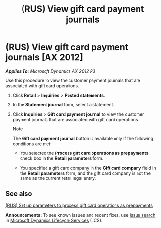 ﻿---
title: (RUS) View gift card payment journals
TOCTitle: (RUS) View gift card payment journals
ms:assetid: b0a95621-a61b-4133-b4f2-4ac6a7c8e2a1
ms:mtpsurl: https://technet.microsoft.com/en-us/library/Dn497756(v=AX.60)
ms:contentKeyID: 62200273
ms.date: 04/28/2014
mtps_version: v=AX.60
f1_keywords:
- payment journal
- gift card
- gift cards
- Forms.RetailStatementJour
- gift card journal
- gift card journals
- gift card payment journal
- payment journals
- gift card payment journals
---

# (RUS) View gift card payment journals [AX 2012]


_**Applies To:** Microsoft Dynamics AX 2012 R3_

Use this procedure to view the customer payment journals that are associated with gift card operations.

1.  Click **Retail** \> **Inquiries** \> **Posted statements**.

2.  In the **Statement journal** form, select a statement.

3.  Click **Inquiries** \> **Gift card payment journal** to view the customer payment journals that are associated with gift card operations.
    

    > [!NOTE]
    > <P>The <STRONG>Gift card payment journal</STRONG> button is available only if the following conditions are met:</P>
    > <UL>
    > <LI>
    > <P>You selected the <STRONG>Process gift card operations as prepayments</STRONG> check box in the <STRONG>Retail parameters</STRONG> form.</P>
    > <LI>
    > <P>You specified a gift card company in the <STRONG>Gift card company</STRONG> field in the <STRONG>Retail parameters</STRONG> form, and the gift card company is not the same as the current retail legal entity.</P></LI></UL>



## See also

[(RUS) Set up parameters to process gift card operations as prepayments](rus-set-up-parameters-to-process-gift-card-operations-as-prepayments.md)

  
**Announcements:** To see known issues and recent fixes, use [Issue search](http://go.microsoft.com/fwlink/?linkid=389258) in [Microsoft Dynamics Lifecycle Services](http://go.microsoft.com/fwlink/?linkid=306505) (LCS).

